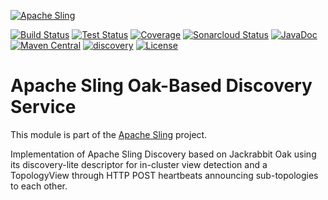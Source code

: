 [![Apache Sling](https://sling.apache.org/res/logos/sling.png)](https://sling.apache.org)

&#32;[![Build Status](https://ci-builds.apache.org/job/Sling/job/modules/job/sling-org-apache-sling-discovery-oak/job/master/badge/icon)](https://ci-builds.apache.org/job/Sling/job/modules/job/sling-org-apache-sling-discovery-oak/job/master/)&#32;[![Test Status](https://img.shields.io/jenkins/tests.svg?jobUrl=https://ci-builds.apache.org/job/Sling/job/modules/job/sling-org-apache-sling-discovery-oak/job/master/)](https://ci-builds.apache.org/job/Sling/job/modules/job/sling-org-apache-sling-discovery-oak/job/master/test/?width=800&height=600)&#32;[![Coverage](https://sonarcloud.io/api/project_badges/measure?project=apache_sling-org-apache-sling-discovery-oak&metric=coverage)](https://sonarcloud.io/dashboard?id=apache_sling-org-apache-sling-discovery-oak)&#32;[![Sonarcloud Status](https://sonarcloud.io/api/project_badges/measure?project=apache_sling-org-apache-sling-discovery-oak&metric=alert_status)](https://sonarcloud.io/dashboard?id=apache_sling-org-apache-sling-discovery-oak)&#32;[![JavaDoc](https://www.javadoc.io/badge/org.apache.sling/org.apache.sling.discovery.oak.svg)](https://www.javadoc.io/doc/org.apache.sling/org.apache.sling.discovery.oak)&#32;[![Maven Central](https://maven-badges.herokuapp.com/maven-central/org.apache.sling/org.apache.sling.discovery.oak/badge.svg)](https://search.maven.org/#search%7Cga%7C1%7Cg%3A%22org.apache.sling%22%20a%3A%22org.apache.sling.discovery.oak%22)&#32;[![discovery](https://sling.apache.org/badges/group-discovery.svg)](https://github.com/apache/sling-aggregator/blob/master/docs/groups/discovery.md) [![License](https://img.shields.io/badge/License-Apache%202.0-blue.svg)](https://www.apache.org/licenses/LICENSE-2.0)

# Apache Sling Oak-Based Discovery Service

This module is part of the [Apache Sling](https://sling.apache.org) project.

Implementation of Apache Sling Discovery based on Jackrabbit Oak using its discovery-lite descriptor for in-cluster view detection and a TopologyView through HTTP POST heartbeats announcing sub-topologies to each other.
